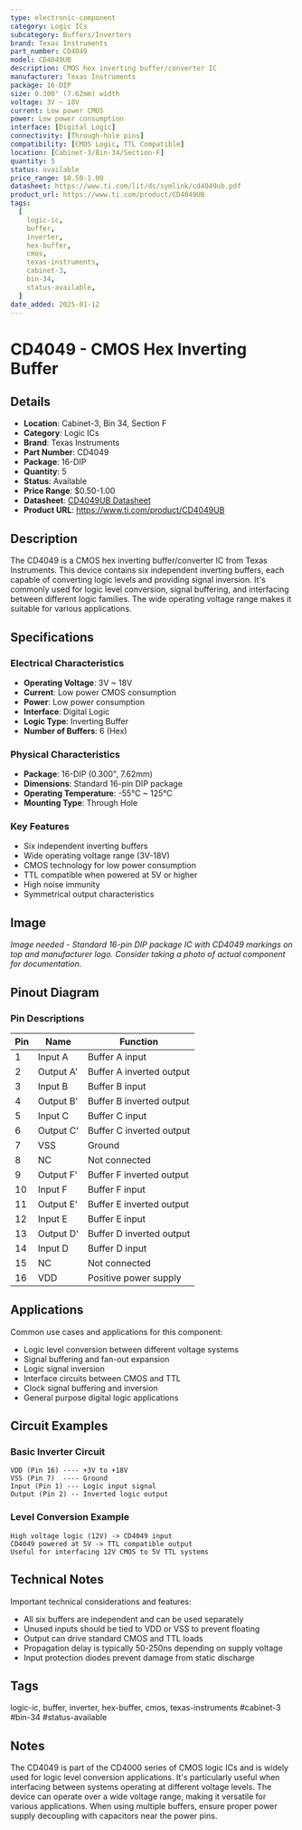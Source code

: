 ```yaml
---
type: electronic-component
category: Logic ICs
subcategory: Buffers/Inverters
brand: Texas Instruments
part_number: CD4049
model: CD4049UB
description: CMOS hex inverting buffer/converter IC
manufacturer: Texas Instruments
package: 16-DIP
size: 0.300" (7.62mm) width
voltage: 3V ~ 18V
current: Low power CMOS
power: Low power consumption
interface: [Digital Logic]
connectivity: [Through-hole pins]
compatibility: [CMOS Logic, TTL Compatible]
location: [Cabinet-3/Bin-34/Section-F]
quantity: 5
status: available
price_range: $0.50-1.00
datasheet: https://www.ti.com/lit/ds/symlink/cd4049ub.pdf
product_url: https://www.ti.com/product/CD4049UB
tags:
  [
    logic-ic,
    buffer,
    inverter,
    hex-buffer,
    cmos,
    texas-instruments,
    cabinet-3,
    bin-34,
    status-available,
  ]
date_added: 2025-01-12
---
```


# CD4049 - CMOS Hex Inverting Buffer

## Details

- **Location**: Cabinet-3, Bin 34, Section F
- **Category**: Logic ICs
- **Brand**: Texas Instruments
- **Part Number**: CD4049
- **Package**: 16-DIP
- **Quantity**: 5
- **Status**: Available
- **Price Range**: $0.50-1.00
- **Datasheet**: [CD4049UB Datasheet](https://www.ti.com/lit/ds/symlink/cd4049ub.pdf)
- **Product URL**: https://www.ti.com/product/CD4049UB

## Description

The CD4049 is a CMOS hex inverting buffer/converter IC from Texas Instruments. This device contains six independent inverting buffers, each capable of converting logic levels and providing signal inversion. It's commonly used for logic level conversion, signal buffering, and interfacing between different logic families. The wide operating voltage range makes it suitable for various applications.

## Specifications

### Electrical Characteristics

- **Operating Voltage**: 3V ~ 18V
- **Current**: Low power CMOS consumption
- **Power**: Low power consumption
- **Interface**: Digital Logic
- **Logic Type**: Inverting Buffer
- **Number of Buffers**: 6 (Hex)

### Physical Characteristics

- **Package**: 16-DIP (0.300", 7.62mm)
- **Dimensions**: Standard 16-pin DIP package
- **Operating Temperature**: -55°C ~ 125°C
- **Mounting Type**: Through Hole

### Key Features

- Six independent inverting buffers
- Wide operating voltage range (3V-18V)
- CMOS technology for low power consumption
- TTL compatible when powered at 5V or higher
- High noise immunity
- Symmetrical output characteristics

## Image

_Image needed - Standard 16-pin DIP package IC with CD4049 markings on top and manufacturer logo. Consider taking a photo of actual component for documentation._

## Pinout Diagram

### Pin Descriptions

| Pin | Name      | Function                 |
| --- | --------- | ------------------------ |
| 1   | Input A   | Buffer A input           |
| 2   | Output A' | Buffer A inverted output |
| 3   | Input B   | Buffer B input           |
| 4   | Output B' | Buffer B inverted output |
| 5   | Input C   | Buffer C input           |
| 6   | Output C' | Buffer C inverted output |
| 7   | VSS       | Ground                   |
| 8   | NC        | Not connected            |
| 9   | Output F' | Buffer F inverted output |
| 10  | Input F   | Buffer F input           |
| 11  | Output E' | Buffer E inverted output |
| 12  | Input E   | Buffer E input           |
| 13  | Output D' | Buffer D inverted output |
| 14  | Input D   | Buffer D input           |
| 15  | NC        | Not connected            |
| 16  | VDD       | Positive power supply    |

## Applications

Common use cases and applications for this component:

- Logic level conversion between different voltage systems
- Signal buffering and fan-out expansion
- Logic signal inversion
- Interface circuits between CMOS and TTL
- Clock signal buffering and inversion
- General purpose digital logic applications

## Circuit Examples

### Basic Inverter Circuit

```
VDD (Pin 16) ---- +3V to +18V
VSS (Pin 7)  ---- Ground
Input (Pin 1) --- Logic input signal
Output (Pin 2) -- Inverted logic output
```

### Level Conversion Example

```
High voltage logic (12V) -> CD4049 input
CD4049 powered at 5V -> TTL compatible output
Useful for interfacing 12V CMOS to 5V TTL systems
```

## Technical Notes

Important technical considerations and features:

- All six buffers are independent and can be used separately
- Unused inputs should be tied to VDD or VSS to prevent floating
- Output can drive standard CMOS and TTL loads
- Propagation delay is typically 50-250ns depending on supply voltage
- Input protection diodes prevent damage from static discharge

## Tags

logic-ic, buffer, inverter, hex-buffer, cmos, texas-instruments #cabinet-3 #bin-34 #status-available

## Notes

The CD4049 is part of the CD4000 series of CMOS logic ICs and is widely used for logic level conversion applications. It's particularly useful when interfacing between systems operating at different voltage levels. The device can operate over a wide voltage range, making it versatile for various applications. When using multiple buffers, ensure proper power supply decoupling with capacitors near the power pins.
